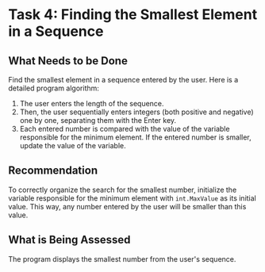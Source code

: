 # Task 4: Finding the Smallest Element in a Sequence

## What Needs to be Done
Find the smallest element in a sequence entered by the user. Here is a detailed program algorithm:

1. The user enters the length of the sequence.
2. Then, the user sequentially enters integers (both positive and negative) one by one, separating them with the Enter key.
3. Each entered number is compared with the value of the variable responsible for the minimum element. If the entered number is smaller, update the value of the variable.

## Recommendation
To correctly organize the search for the smallest number, initialize the variable responsible for the minimum element with `int.MaxValue` as its initial value. This way, any number entered by the user will be smaller than this value.

## What is Being Assessed
The program displays the smallest number from the user's sequence.
